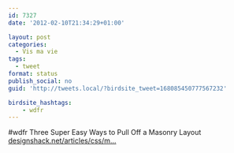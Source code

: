 ```yaml
---
id: 7327
date: '2012-02-10T21:34:29+01:00'

layout: post
categories:
  - Vis ma vie
tags:
  - tweet
format: status
publish_social: no
guid: 'http://tweets.local/?birdsite_tweet=168085450777567232'

birdsite_hashtags:
    - wdfr
---
```


\#wdfr Three Super Easy Ways to Pull Off a Masonry Layout [designshack.net/articles/css/m…](http://designshack.net/articles/css/masonry/)